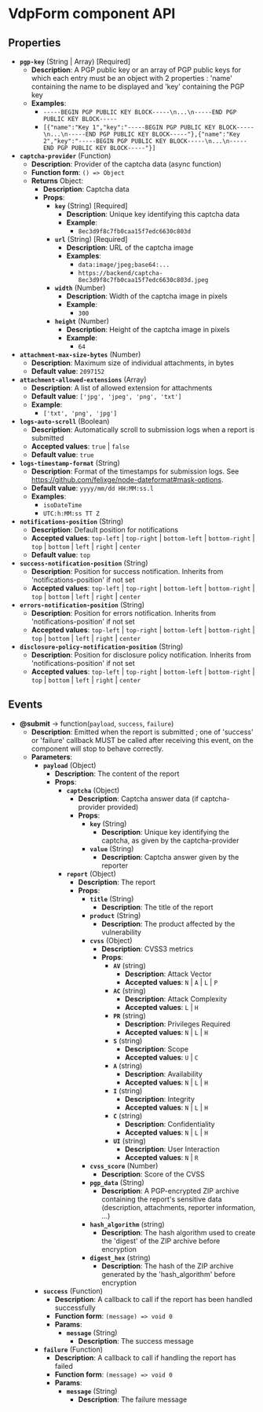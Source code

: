 # VdpForm component API

## Properties

- **`pgp-key`** (String | Array) [Required]
  - **Description**: A PGP public key or an array of PGP public keys for which each entry must be an object with 2 properties : 'name' containing the name to be displayed and 'key' containing the PGP key
  - **Examples**:
    - `-----BEGIN PGP PUBLIC KEY BLOCK-----\n...\n-----END PGP PUBLIC KEY BLOCK-----`
    - `[{"name":"Key 1","key":"-----BEGIN PGP PUBLIC KEY BLOCK-----\n...\n-----END PGP PUBLIC KEY BLOCK-----"},{"name":"Key 2","key":"-----BEGIN PGP PUBLIC KEY BLOCK-----\n...\n-----END PGP PUBLIC KEY BLOCK-----"}]`
- **`captcha-provider`** (Function)
  - **Description**: Provider of the captcha data (async function)
  - **Function form**: `() => Object`
  - **Returns** Object:
    - **Description**: Captcha data
    - **Props**:
      - **`key`** (String) [Required]
        - **Description**: Unique key identifying this captcha data
        - **Example**:
          - `8ec3d9f8c7fb0caa15f7edc6630c803d`
      - **`url`** (String) [Required]
        - **Description**: URL of the captcha image
        - **Examples**:
          - `data:image/jpeg;base64:...`
          - `https://backend/captcha-8ec3d9f8c7fb0caa15f7edc6630c803d.jpeg`
      - **`width`** (Number)
        - **Description**: Width of the captcha image in pixels
        - **Example**:
          - `300`
      - **`height`** (Number)
        - **Description**: Height of the captcha image in pixels
        - **Example**:
          - `64`
- **`attachment-max-size-bytes`** (Number)
  - **Description**: Maximum size of individual attachments, in bytes
  - **Default value**: `2097152`
- **`attachment-allowed-extensions`** (Array)
  - **Description**: A list of allowed extension for attachments
  - **Default value**: `['jpg', 'jpeg', 'png', 'txt']`
  - **Example**:
    - `['txt', 'png', 'jpg']`
- **`logs-auto-scroll`** (Boolean)
  - **Description**: Automatically scroll to submission logs when a report is submitted
  - **Accepted values**: `true` | `false`
  - **Default value**: `true`
- **`logs-timestamp-format`** (String)
  - **Description**: Format of the timestamps for submission logs. See https://github.com/felixge/node-dateformat#mask-options.
  - **Default value**: `yyyy/mm/dd HH:MM:ss.l`
  - **Examples**:
    - `isoDateTime`
    - `UTC:h:MM:ss TT Z`
- **`notifications-position`** (String)
  - **Description**: Default position for notifications
  - **Accepted values**: `top-left` | `top-right` | `bottom-left` | `bottom-right` | `top` | `bottom` | `left` | `right` | `center`
  - **Default value**: `top`
- **`success-notification-position`** (String)
  - **Description**: Position for success notification. Inherits from 'notifications-position' if not set
  - **Accepted values**: `top-left` | `top-right` | `bottom-left` | `bottom-right` | `top` | `bottom` | `left` | `right` | `center`
- **`errors-notification-position`** (String)
  - **Description**: Position for errors notification. Inherits from 'notifications-position' if not set
  - **Accepted values**: `top-left` | `top-right` | `bottom-left` | `bottom-right` | `top` | `bottom` | `left` | `right` | `center`
- **`disclosure-policy-notification-position`** (String)
  - **Description**: Position for disclosure policy notification. Inherits from 'notifications-position' if not set
  - **Accepted values**: `top-left` | `top-right` | `bottom-left` | `bottom-right` | `top` | `bottom` | `left` | `right` | `center`

## Events

- **@submit** -> function(`payload`, `success`, `failure`)
  - **Description**: Emitted when the report is submitted ; one of 'success' or 'failure' callback MUST be called after receiving this event, on the component will stop to behave correctly.
  - **Parameters**:
    - **`payload`** (Object)
      - **Description**: The content of the report
      - **Props**:
        - **`captcha`** (Object)
          - **Description**: Captcha answer data (if captcha-provider provided)
          - **Props**:
            - **`key`** (String)
              - **Description**: Unique key identifying the captcha, as given by the captcha-provider
            - **`value`** (String)
              - **Description**: Captcha answer given by the reporter
        - **`report`** (Object)
          - **Description**: The report
          - **Props**:
            - **`title`** (String)
              - **Description**: The title of the report
            - **`product`** (String)
              - **Description**: The product affected by the vulnerability
            - **`cvss`** (Object)
              - **Description**: CVSS3 metrics
              - **Props**:
                - **`AV`** (string)
                  - **Description**: Attack Vector
                  - **Accepted values**: `N` | `A` | `L` | `P`
                - **`AC`** (string)
                  - **Description**: Attack Complexity
                  - **Accepted values**: `L` | `H`
                - **`PR`** (string)
                  - **Description**: Privileges Required
                  - **Accepted values**: `N` | `L` | `H`
                - **`S`** (string)
                  - **Description**: Scope
                  - **Accepted values**: `U` | `C`
                - **`A`** (string)
                  - **Description**: Availability
                  - **Accepted values**: `N` | `L` | `H`
                - **`I`** (string)
                  - **Description**: Integrity
                  - **Accepted values**: `N` | `L` | `H`
                - **`C`** (string)
                  - **Description**: Confidentiality
                  - **Accepted values**: `N` | `L` | `H`
                - **`UI`** (string)
                  - **Description**: User Interaction
                  - **Accepted values**: `N` | `R`
            - **`cvss_score`** (Number)
              - **Description**: Score of the CVSS
            - **`pgp_data`** (String)
              - **Description**: A PGP-encrypted ZIP archive containing the report's sensitive data (description, attachments, reporter information, ...)
            - **`hash_algorithm`** (string)
              - **Description**: The hash algorithm used to create the 'digest' of the ZIP archive before encryption
            - **`digest_hex`** (string)
              - **Description**: The hash of the ZIP archive generated by the 'hash_algorithm' before encryption
    - **`success`** (Function)
      - **Description**: A callback to call if the report has been handled successfully
      - **Function form**: `(message) => void 0`
      - **Params**:
        - **`message`** (String)
          - **Description**: The success message
    - **`failure`** (Function)
      - **Description**: A callback to call if handling the report has failed
      - **Function form**: `(message) => void 0`
      - **Params**:
        - **`message`** (String)
          - **Description**: The failure message
